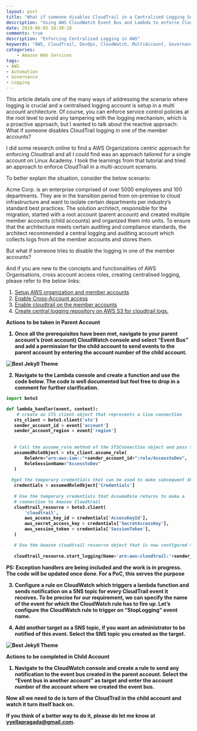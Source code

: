 ```yaml
---
layout: post
title: "What if someone disables CloudTrail in a Centralised Logging Scenario?"
description: "Using AWS CloudWatch Event Bus and Lambda to enforce CloudTrail logging"
date: 2019-06-05 16:39:18
comments: true
description: "Enforcing Centralised Logging in AWS"
keywords: "AWS, CloudTrail, DevOps, CloudWatch, MultiAccount, Governance, Monitoring, Logging, Centralised"
categories:
    - Amazon Web Services
tags:
- AWS
- Automation
- Governance
- Logging
---
```


This article details one of the many ways of addressing the scenario where logging is crucial and a centralised logging account is setup in a multi account architecture. Of course, you can enforce service control policies at the root level to avoid any tampering with the logging mechanism, which is a proactive approach, but I wanted to talk about the reactive approach: What if someone disables CloudTrail logging in one of the member accounts?

I did some research online to find a AWS Organizations centric approach for enforcing Cloudtrail and all I could find was an approach tailored for a single account on Linux Academy. I took the learnings from that tutorial and tried an approach to enforce CloudTrail in a multi-account scenario.

To better explain the situation, consider the below scenario:

Acme Corp. is an enterprise comprised of over 5000 employees and 100 departments. They are in the transition period from on-premise to cloud infrastructure and want to isolate certain departments per industry’s standard best practices. The solution architect, responsible for the migration, started with a root account (parent account) and created multiple member accounts (child accounts) and organized them into units. To ensure that the architecture meets certain auditing and compliance standards, the architect recommended a central logging and auditing account which collects logs from all the member accounts and stores them.

But what if someone tries to disable the logging in one of the member accounts?

And if you are new to the concepts and functionalities of AWS Organisations, cross account access roles, creating centralised logging, please refer to the below links:

1.	<a href="https://docs.aws.amazon.com/organizations/latest/userguide/orgs_tutorials_basic.html">Setup AWS organization and member accounts</a>
2.	<a href="https://docs.aws.amazon.com/IAM/latest/UserGuide/tutorial_cross-account-with-roles.html">Enable Cross-Account access</a>
3.	<a href="https://docs.aws.amazon.com/awscloudtrail/latest/userguide/cloudtrail-getting-started.html">Enable cloudtrail on the member accounts</a>
4.	<a href="https://docs.aws.amazon.com/awscloudtrail/latest/userguide/cloudtrail-receive-logs-from-multiple-accounts.html">Create central logging repository on AWS S3 for cloudtrail logs.</a>

<b>Actions to be taken in Parent Account<b>
1.	Once all the prerequisites have been met, navigate to your parent account’s (root account) CloudWatch console and select “Event Bus” and add a permission for the child account to send events to the parent account by entering the account number of the child account.

![Best Jekyll Theme]({{site.baseurl}}/assets/images/parent1.png)

 2. Navigate to the Lambda console and create a function and use the code below. The code  is well documented but feel free to drop in a comment for further clarification.

 ```python
import boto3

def lambda_handler(event, context):
     # create an STS client object that represents a live connection
	sts_client = boto3.client('sts')    
	sender_account_id = event['account']
    sender_account_region = event['region']
    
    
    # Call the assume_role method of the STSConnection object and pass the role
    assumedRoleObject = sts_client.assume_role(
        RoleArn="arn:aws:iam::"+sender_account_id+":role/AccesstoDev",
        RoleSessionName="AccesstoDev"
    )
    
   #get the temporary credentials that can be used to make subsequent API calls
    credentials = assumedRoleObject['Credentials']
    
    # Use the temporary credentials that AssumeRole returns to make a 
    # connection to Amazon Cloudtrail  
    cloudtrail_resource = boto3.client(
        'cloudtrail',
        aws_access_key_id = credentials['AccessKeyId'],
        aws_secret_access_key = credentials['SecretAccessKey'],
        aws_session_token = credentials['SessionToken'],
    )

    # Use the Amazon cloudtrail resource object that is now configured to start the trail.
  
    cloudtrail_resource.start_logging(Name='arn:aws:cloudtrail:'+sender_account_region+':'+sender_account_id+':trail/devaccount-trail')


 ```
PS: Exception handlers are being included and the work is in progress. The code will be updated once done. For a PoC, this serves the purpose  

 3. Configure a rule on CloudWatch which triggers a lambda function and sends notification on a SNS topic for every CloudTrail event it receives. To be precise for our requirement, we can specify the name of the event for which the CloudWatch rule has to fire up. Let’s configure the CloudWatch rule to trigger on “StopLogging” event name.

4.	Add another target as a SNS topic, if you want an administrator to be notified of this event. Select the SNS topic you created as the target.

![Best Jekyll Theme]({{site.baseurl}}/assets/images/parent2.png)

<b>Actions to be completed in Child Account<b>
1.	Navigate to the CloudWatch console and create a rule to send any notification to the event bus created in the parent account. Select the “Event bus in another account” as target and enter the account number of the account where we created the event bus.

Now all we need to do is turn of the CloudTrail in the child account and watch it turn itself back on.

If you think of a better way to do it, please do let me know at yyellapragada@gmail.com.
